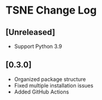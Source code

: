# TSNE Change Log

## [Unreleased]
- Support Python 3.9

## [0.3.0]
- Organized package structure
- Fixed multiple installation issues
- Added GitHub Actions
